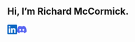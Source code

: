 ## Hi, I’m Richard McCormick.

<p align="left">
<a href="https://www.linkedin.com/in/richard-mccormick-50885a16a/">
  <img align="left" alt="LinkedIn" width="22px" src="https://raw.githubusercontent.com/rmccormick314/rmccormick314/main/icons/linkedin.svg" />
</a>
<a href="https://www.discordapp.com/users/108035828248276992/">
  <img align="left" alt="Discord" width="22px" src="https://raw.githubusercontent.com/rmccormick314/rmccormick314/main/icons/discord.svg" />
</a>
</p>
